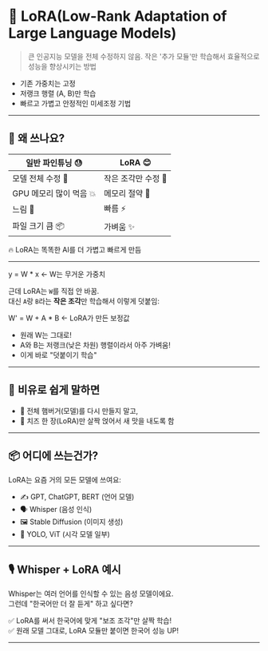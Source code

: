 # 🧠 LoRA(Low-Rank Adaptation of Large Language Models)
> 큰 인공지능 모델을 전체 수정하지 않음.
> 작은 '추가 모듈'만 학습해서 효율적으로 성능을 향상시키는 방법

- 기존 가중치는 고정
- 저랭크 행렬 (A, B)만 학습
- 빠르고 가볍고 안정적인 미세조정 기법
  
---

## 🤔 왜 쓰나요?
| 일반 파인튜닝 😓 | LoRA 😊 |
|------------------|---------|
| 모델 전체 수정 🔧 | 작은 조각만 수정 🧩 |
| GPU 메모리 많이 먹음 💥 | 메모리 절약 💾 |
| 느림 🐢 | 빠름 ⚡ |
| 파일 크기 큼 📦 | 가벼움 ✨ |

🔥 LoRA는 똑똑한 AI를 더 가볍고 빠르게 만듬

---

y = W * x ← W는 무거운 가중치

근데 LoRA는 `W`를 직접 안 바꿈.  
대신 `A`랑 `B`라는 **작은 조각**만 학습해서 이렇게 덧붙임:

W' = W + A * B ← LoRA가 만든 보정값

- 원래 W는 그대로!
- A와 B는 저랭크(낮은 차원) 행렬이라서 아주 가벼움!  
- 이게 바로 "덧붙이기 학습"

---

## 🧩 비유로 쉽게 말하면

- 🍔 전체 햄버거(모델)를 다시 만들지 말고,  
- 🧀 치즈 한 장(LoRA)만 살짝 얹어서 새 맛을 내도록 함

---

## 📦 어디에 쓰는건가?

LoRA는 요즘 거의 모든 모델에 쓰여요:

- ✍️ GPT, ChatGPT, BERT (언어 모델)
- 🗣️ Whisper (음성 인식)
- 🖼️ Stable Diffusion (이미지 생성)
- 🧠 YOLO, ViT (시각 모델 일부)

---

## 🎙️ Whisper + LoRA 예시

Whisper는 여러 언어를 인식할 수 있는 음성 모델이에요.  
그런데 "한국어만 더 잘 듣게" 하고 싶다면?

✅ LoRA를 써서 한국어에 맞게 "보조 조각"만 살짝 학습!  
✅ 원래 모델 그대로, LoRA 모듈만 붙이면 한국어 성능 UP!

---
